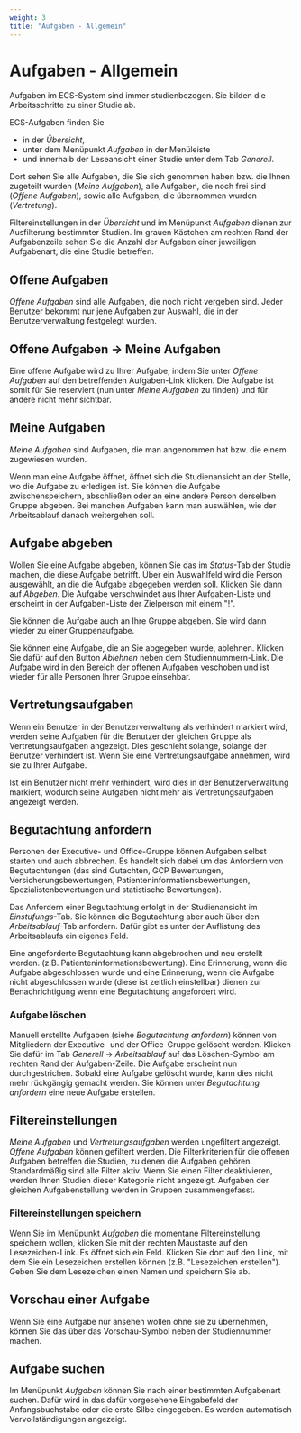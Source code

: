 ```yaml
---
weight: 3
title: "Aufgaben - Allgemein"
---
```


# Aufgaben - Allgemein

Aufgaben im ECS-System sind immer studienbezogen. Sie bilden die Arbeitsschritte zu einer Studie ab.

ECS-Aufgaben finden Sie

- in der _Übersicht_,
- unter dem Menüpunkt _Aufgaben_ in der Menüleiste
- und innerhalb der Leseansicht einer Studie unter dem Tab _Generell_.

Dort sehen Sie alle Aufgaben, die Sie sich genommen haben bzw. die Ihnen zugeteilt wurden (_Meine Aufgaben_), alle Aufgaben, die noch frei sind (_Offene Aufgaben_), sowie alle Aufgaben, die übernommen wurden (_Vertretung_).

Filtereinstellungen in der _Übersicht_ und im Menüpunkt _Aufgaben_ dienen zur Ausfilterung bestimmter Studien. Im grauen Kästchen am rechten Rand der Aufgabenzeile sehen Sie die Anzahl der Aufgaben einer jeweiligen Aufgabenart, die eine Studie betreffen.

## Offene Aufgaben

_Offene Aufgaben_ sind alle Aufgaben, die noch nicht vergeben sind. Jeder Benutzer bekommt nur jene Aufgaben zur Auswahl, die in der Benutzerverwaltung festgelegt wurden.

## Offene Aufgaben -> Meine Aufgaben

Eine offene Aufgabe wird zu Ihrer Aufgabe, indem Sie unter _Offene Aufgaben_ auf den betreffenden Aufgaben-Link klicken. Die Aufgabe ist somit für Sie reserviert (nun unter _Meine Aufgaben_ zu finden) und für andere nicht mehr sichtbar.

## Meine Aufgaben

_Meine Aufgaben_ sind Aufgaben, die man angenommen hat bzw. die einem zugewiesen wurden.

Wenn man eine Aufgabe öffnet, öffnet sich die Studienansicht an der Stelle, wo die Aufgabe zu erledigen ist. Sie können die Aufgabe zwischenspeichern, abschließen oder an eine andere Person derselben Gruppe abgeben. Bei manchen Aufgaben kann man auswählen, wie der Arbeitsablauf danach weitergehen soll.

## Aufgabe abgeben

Wollen Sie eine Aufgabe abgeben, können Sie das im _Status_-Tab der Studie machen, die diese Aufgabe betrifft. Über ein Auswahlfeld wird die Person ausgewählt, an die die Aufgabe abgegeben werden soll. Klicken Sie dann auf _Abgeben_. Die Aufgabe verschwindet aus Ihrer Aufgaben-Liste und erscheint in der Aufgaben-Liste der Zielperson mit einem "!".

Sie können die Aufgabe auch an Ihre Gruppe abgeben. Sie wird dann wieder zu einer Gruppenaufgabe.

Sie können eine Aufgabe, die an Sie abgegeben wurde, ablehnen. Klicken Sie dafür auf den Button _Ablehnen_ neben dem Studiennummern-Link. Die Aufgabe wird in den Bereich der offenen Aufgaben veschoben und ist wieder für alle Personen Ihrer Gruppe einsehbar.

## Vertretungsaufgaben

Wenn ein Benutzer in der Benutzerverwaltung als verhindert markiert wird, werden seine Aufgaben für die Benutzer der gleichen Gruppe als Vertretungsaufgaben angezeigt. Dies geschieht solange, solange der Benutzer verhindert ist. Wenn Sie eine Vertretungsaufgabe annehmen, wird sie zu Ihrer Aufgabe.

Ist ein Benutzer nicht mehr verhindert, wird dies in der Benutzerverwaltung markiert, wodurch seine Aufgaben nicht mehr als Vertretungsaufgaben angezeigt werden.

## Begutachtung anfordern

Personen der Executive- und Office-Gruppe können Aufgaben selbst starten und auch abbrechen. Es handelt sich dabei um das Anfordern von Begutachtungen (das sind Gutachten, GCP Bewertungen, Versicherungsbewertungen, Patienteninformationsbewertungen, Spezialistenbewertungen und statistische Bewertungen).

Das Anfordern einer Begutachtung erfolgt in der Studienansicht im _Einstufungs_-Tab. Sie können die Begutachtung aber auch über den _Arbeitsablauf_-Tab anfordern. Dafür gibt es unter der Auflistung des Arbeitsablaufs ein eigenes Feld.

Eine angeforderte Begutachtung kann abgebrochen und neu erstellt werden. (z.B. Patienteninformationsbewertung). Eine Erinnerung, wenn die Aufgabe abgeschlossen wurde und eine Erinnerung, wenn die Aufgabe nicht abgeschlossen wurde (diese ist zeitlich einstellbar) dienen zur Benachrichtigung wenn eine Begutachtung angefordert wird.

### Aufgabe löschen

Manuell erstellte Aufgaben (siehe _Begutachtung anfordern_) können von Mitgliedern der Executive- und der Office-Gruppe gelöscht werden. Klicken Sie dafür im Tab _Generell_ -> _Arbeitsablauf_ auf das Löschen-Symbol am rechten Rand der Aufgaben-Zeile. Die Aufgabe erscheint nun durchgestrichen. Sobald eine Aufgabe gelöscht wurde, kann dies nicht mehr rückgängig gemacht werden. Sie können unter _Begutachtung anfordern_ eine neue Aufgabe erstellen.

## Filtereinstellungen

_Meine Aufgaben_ und _Vertretungsaufgaben_ werden ungefiltert angezeigt. _Offene Aufgaben_ können gefiltert werden. Die Filterkriterien für die offenen Aufgaben betreffen die Studien, zu denen die Aufgaben gehören. Standardmäßig sind alle Filter aktiv. Wenn Sie einen Filter deaktivieren, werden Ihnen Studien dieser Kategorie nicht angezeigt. Aufgaben der gleichen Aufgabenstellung werden in Gruppen zusammengefasst.

### Filtereinstellungen speichern

Wenn Sie im Menüpunkt _Aufgaben_ die momentane Filtereinstellung speichern wollen, klicken Sie mit der rechten Maustaste auf den Lesezeichen-Link. Es öffnet sich ein Feld. Klicken Sie dort auf den Link, mit dem Sie ein Lesezeichen erstellen können (z.B. "Lesezeichen erstellen"). Geben Sie dem Lesezeichen einen Namen und speichern Sie ab.

## Vorschau einer Aufgabe

Wenn Sie eine Aufgabe nur ansehen wollen ohne sie zu übernehmen, können Sie das über das Vorschau-Symbol neben der Studiennummer machen.

## Aufgabe suchen

Im Menüpunkt _Aufgaben_ können Sie nach einer bestimmten Aufgabenart suchen. Dafür wird in das dafür vorgesehene Eingabefeld der Anfangsbuchstabe oder die erste Silbe eingegeben. Es werden automatisch Vervollständigungen angezeigt.
